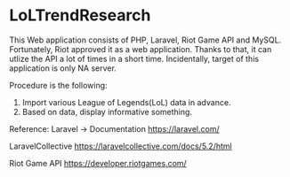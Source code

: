 # LoLTrendResearch
This Web application consists of PHP, Laravel, Riot Game API and MySQL. Fortunately, Riot approved it as a web application. Thanks to that, it can utlize the API a lot of times in a short time. Incidentally, target of this application is only NA server.

Procedure is the following:
1. Import various League of Legends(LoL) data in advance.
2. Based on data, display informative something.

Reference:
Laravel -> Documentation
https://laravel.com/

LaravelCollective
https://laravelcollective.com/docs/5.2/html

Riot Game API
https://developer.riotgames.com/
